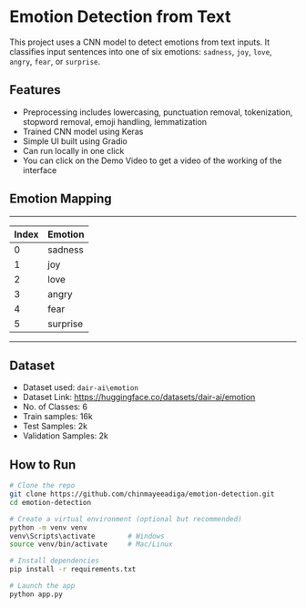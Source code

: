 # Emotion Detection from Text 

This project uses a CNN model to detect emotions from text inputs. It classifies input sentences into one of six emotions: `sadness`, `joy`, `love`, `angry`, `fear`, or `surprise`. 

##  Features
- Preprocessing includes lowercasing, punctuation removal, tokenization, stopword removal, emoji handling, lemmatization
- Trained CNN model using Keras
- Simple UI built using Gradio
- Can run locally in one click
- You can click on the Demo Video to get a video of the working of the interface

##  Emotion Mapping
_____________________
| Index | Emotion   |
|-------|-----------|
| 0     | sadness   |
| 1     | joy       |
| 2     | love      |
| 3     | angry     |
| 4     | fear      |
| 5     | surprise  |
---------------------

## Dataset
- Dataset used: `dair-ai\emotion`  
- Dataset Link: https://huggingface.co/datasets/dair-ai/emotion  
- No. of Classes: 6  
- Train samples: 16k  
- Test Samples: 2k  
- Validation Samples: 2k  

##  How to Run

```bash
# Clone the repo
git clone https://github.com/chinmayeeadiga/emotion-detection.git
cd emotion-detection

# Create a virtual environment (optional but recommended)
python -m venv venv
venv\Scripts\activate        # Windows
source venv/bin/activate     # Mac/Linux

# Install dependencies
pip install -r requirements.txt

# Launch the app
python app.py
```
